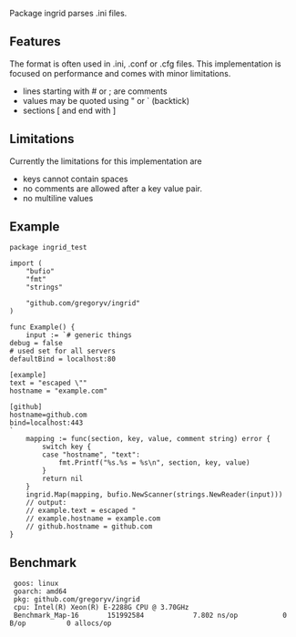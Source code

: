 Package ingrid parses .ini files.

## Features

The format is often used in .ini, .conf or .cfg files. This
implementation is focused on performance and comes with minor
limitations.

  - lines starting with # or ; are comments
  - values may be quoted using " or ` (backtick)
  - sections [ and end with ]

## Limitations

Currently the limitations for this implementation are

  - keys cannot contain spaces
  - no comments are allowed after a key value pair.
  - no multiline values

## Example

    package ingrid_test
    
    import (
    	"bufio"
    	"fmt"
    	"strings"
    
    	"github.com/gregoryv/ingrid"
    )
    
    func Example() {
    	input := `# generic things
    debug = false
    # used set for all servers
    defaultBind = localhost:80
    
    [example]
    text = "escaped \""
    hostname = "example.com"
    
    [github]
    hostname=github.com
    bind=localhost:443
    `
    	mapping := func(section, key, value, comment string) error {
    		switch key {
    		case "hostname", "text":
    			fmt.Printf("%s.%s = %s\n", section, key, value)
    		}
    		return nil
    	}
    	ingrid.Map(mapping, bufio.NewScanner(strings.NewReader(input)))
    	// output:
    	// example.text = escaped "
    	// example.hostname = example.com
    	// github.hostname = github.com
    }
## Benchmark

     goos: linux
     goarch: amd64
     pkg: github.com/gregoryv/ingrid
     cpu: Intel(R) Xeon(R) E-2288G CPU @ 3.70GHz
     Benchmark_Map-16    	151992584	         7.802 ns/op	       0 B/op	       0 allocs/op
